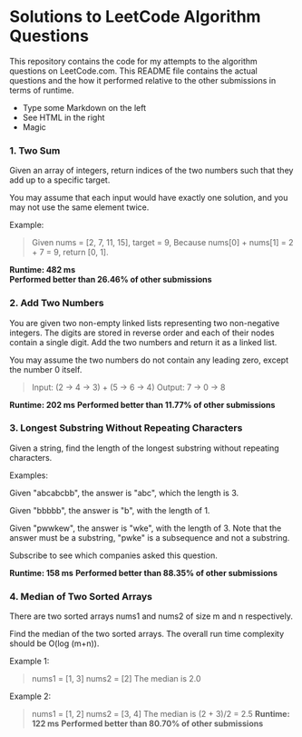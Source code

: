 # Solutions to LeetCode Algorithm Questions

This repository contains the code for my attempts to the algorithm questions on LeetCode.com. This README file contains the actual questions and the how it performed relative to the other submissions in terms of runtime.

  - Type some Markdown on the left
  - See HTML in the right
  - Magic

### 1. Two Sum

Given an array of integers, return indices of the two numbers such that they add up to a specific target.

You may assume that each input would have exactly one solution, and you may not use the same element twice.


Example:
>Given nums = [2, 7, 11, 15], target = 9,
>Because nums[0] + nums[1] = 2 + 7 = 9,
>return [0, 1].

**Runtime: 482 ms**  
**Performed better than 26.46% of other submissions**

### 2. Add Two Numbers

You are given two non-empty linked lists representing two non-negative integers. The digits are stored in reverse order and each of their nodes contain a single digit. Add the two numbers and return it as a linked list.

You may assume the two numbers do not contain any leading zero, except the number 0 itself.

>Input: (2 -> 4 -> 3) + (5 -> 6 -> 4)
>Output: 7 -> 0 -> 8

**Runtime: 202 ms**
**Performed better than 11.77% of other submissions**

### 3. Longest Substring Without Repeating Characters

Given a string, find the length of the longest substring without repeating characters.

Examples:

Given "abcabcbb", the answer is "abc", which the length is 3.

Given "bbbbb", the answer is "b", with the length of 1.

Given "pwwkew", the answer is "wke", with the length of 3. Note that the answer must be a substring, "pwke" is a subsequence and not a substring.

Subscribe to see which companies asked this question.

**Runtime: 158 ms**
**Performed better than 88.35% of other submissions**

### 4. Median of Two Sorted Arrays

There are two sorted arrays nums1 and nums2 of size m and n respectively.

Find the median of the two sorted arrays. The overall run time complexity should be O(log (m+n)).

Example 1:
>nums1 = [1, 3]
>nums2 = [2]
>The median is 2.0

Example 2:
>nums1 = [1, 2]
>nums2 = [3, 4]
>The median is (2 + 3)/2 = 2.5
**Runtime: 122 ms**
**Performed better than 80.70% of other submissions**
